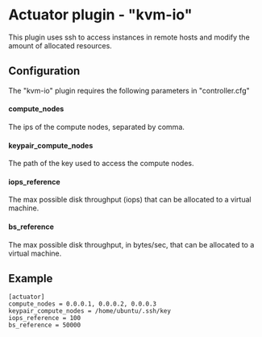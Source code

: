 # Actuator plugin - "kvm-io"

This plugin uses ssh to access instances in remote hosts and modify the amount of allocated resources.

## Configuration

The "kvm-io" plugin requires the following parameters in "controller.cfg"

#### compute_nodes

The ips of the compute nodes, separated by comma.

#### keypair_compute_nodes

The path of the key used to access the compute nodes.

#### iops_reference

The max possible disk throughput (iops) that can be allocated to a virtual machine.

#### bs_reference 

The max possible disk throughput, in bytes/sec, that can be allocated to a virtual machine.
  
## Example 

```
[actuator]
compute_nodes = 0.0.0.1, 0.0.0.2, 0.0.0.3
keypair_compute_nodes = /home/ubuntu/.ssh/key
iops_reference = 100
bs_reference = 50000
```
